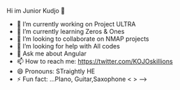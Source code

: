  Hi im Junior Kudjo 👋



- 🔭 I’m currently working on Project ULTRA
- 🌱 I’m currently learning Zeros & Ones
- 👯 I’m looking to collaborate on NMAP projects
- 🤔 I’m looking for help with All codes
- 💬 Ask me about Angular 
- 📫 How to reach me: https://twitter.com/KOJOskillions
- 😄 Pronouns: STraightly HE
- ⚡ Fun fact: ...PIano, Guitar,Saxophone < >
-->

